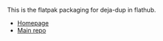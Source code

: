 <!--
SPDX-License-Identifier: CC0-1.0
SPDX-FileCopyrightText: Michael Terry
-->

This is the flatpak packaging for deja-dup in flathub.

 * [Homepage](https://dejadup.org/)
 * [Main repo](https://gitlab.gnome.org/World/deja-dup)

